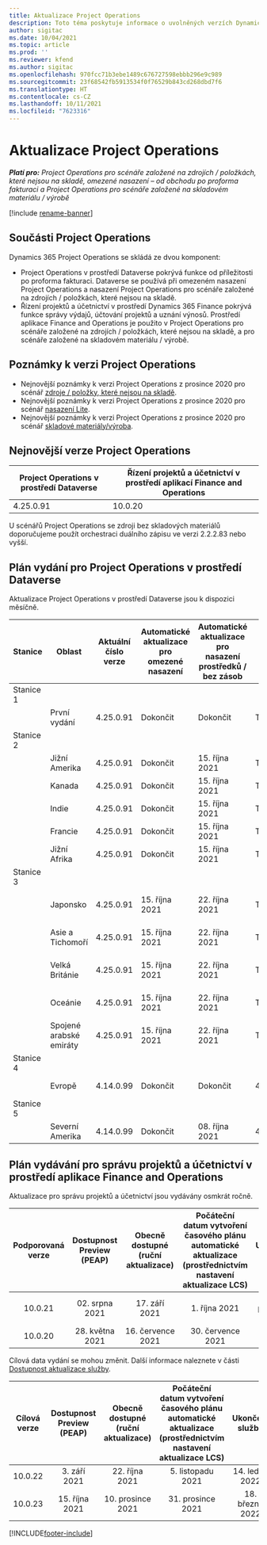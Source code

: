 ```yaml
---
title: Aktualizace Project Operations
description: Toto téma poskytuje informace o uvolněných verzích Dynamics 365 Project Operations.
author: sigitac
ms.date: 10/04/2021
ms.topic: article
ms.prod: ''
ms.reviewer: kfend
ms.author: sigitac
ms.openlocfilehash: 970fcc71b3ebe1489c676727598ebbb296e9c989
ms.sourcegitcommit: 23f68542fb5913534f0f76529b843cd268dbd7f6
ms.translationtype: HT
ms.contentlocale: cs-CZ
ms.lasthandoff: 10/11/2021
ms.locfileid: "7623316"
---
```

# <a name="project-operations-updates"></a>Aktualizace Project Operations

_**Platí pro:** Project Operations pro scénáře založené na zdrojích / položkách, které nejsou na skladě, omezené nasazení – od obchodu po proforma fakturaci a Project Operations pro scénáře založené na skladovém materiálu / výrobě_

[!include [rename-banner](~/includes/cc-data-platform-banner.md)]

## <a name="project-operations-components"></a>Součásti Project Operations

Dynamics 365 Project Operations se skládá ze dvou komponent:

- Project Operations v prostředí Dataverse pokrývá funkce od příležitosti po proforma fakturaci. Dataverse se používá při omezeném nasazení Project Operations a nasazení Project Operations pro scénáře založené na zdrojích / položkách, které nejsou na skladě.
- Řízení projektů a účetnictví v prostředí Dynamics 365 Finance pokrývá funkce správy výdajů, účtování projektů a uznání výnosů. Prostředí aplikace Finance and Operations je použito v Project Operations pro scénáře založené na zdrojích / položkách, které nejsou na skladě, a pro scénáře založené na skladovém materiálu / výrobě.

## <a name="project-operations-release-notes"></a>Poznámky k verzi Project Operations
- Nejnovější poznámky k verzi Project Operations z prosince 2020 pro scénář [zdroje / položky, které nejsou na skladě](whats-new-oct-2021-resource-based.md).
- Nejnovější poznámky k verzi Project Operations z prosince 2020 pro scénář [nasazení Lite](../pro/whats-new/whats-new-oct-2021-lite.md).
- Nejnovější poznámky k verzi Project Operations z prosince 2020 pro scénář [skladové materiály/výroba](../prod-pma/whats-new/whats-new-jul-2021-stocked.md).

## <a name="project-operations-latest-version"></a>Nejnovější verze Project Operations

| Project Operations v prostředí Dataverse | Řízení projektů a účetnictví v prostředí aplikací Finance and Operations | 
| --- | --- |
| 4.25.0.91 | 10.0.20 |

U scénářů Project Operations se zdroji bez skladových materiálů doporučujeme použít orchestraci duálního zápisu ve verzi 2.2.2.83 nebo vyšší.

## <a name="release-schedule-for-project-operations-on-dataverse-environment"></a>Plán vydání pro Project Operations v prostředí Dataverse

Aktualizace Project Operations v prostředí Dataverse jsou k dispozici měsíčně. 

| Stanice | Oblast | Aktuální číslo verze | Automatické aktualizace pro omezené nasazení | Automatické aktualizace pro nasazení prostředků / bez zásob | Číslo příští verze | Další obecně dostupná verze |
|-----------|-----------------------|-----------------|--------------------|---------------------|---------------------|---------------------|
| Stanice 1 |   &nbsp;              |    &nbsp;       | &nbsp;             |      &nbsp;         |      &nbsp;         |      &nbsp;         |
|   &nbsp;  | První vydání         |  4.25.0.91      | Dokončit           | Dokončit            | TBD                 | 29. října 2021    |
| Stanice 2 |   &nbsp;              |    &nbsp;       | &nbsp;             |      &nbsp;         |      &nbsp;         |      &nbsp;         |
|   &nbsp;  | Jižní Amerika         |  4.25.0.91      | Dokončit           | 15. října 2021    | TBD                 | 29. října 2021    |
|   &nbsp;  | Kanada                |  4.25.0.91      | Dokončit           | 15. října 2021    | TBD                 | 29. října 2021    |
|   &nbsp;  | Indie                 |  4.25.0.91      | Dokončit           | 15. října 2021    | TBD                 | 29. října 2021    |
|   &nbsp;  | Francie                |  4.25.0.91      | Dokončit           | 15. října 2021    | TBD                 | 29. října 2021    |
|   &nbsp;  | Jižní Afrika          |  4.25.0.91      | Dokončit           | 15. října 2021    | TBD                 | 29. října 2021    |
| Stanice 3 |      &nbsp;           |     &nbsp;      |     &nbsp;         |      &nbsp;         |      &nbsp;         |      &nbsp;         |
|   &nbsp;  | Japonsko                 |  4.25.0.91      | 15. října 2021   | 22. října 2021    | TBD                 | 05. listopadu 2021   |
|   &nbsp;  | Asie a Tichomoří          |  4.25.0.91      | 15. října 2021   | 22. října 2021    | TBD                 | 05. listopadu 2021   |
|   &nbsp;  | Velká Británie         |  4.25.0.91      | 15. října 2021   | 22. října 2021    | TBD                 | 05. listopadu 2021   |
|   &nbsp;  | Oceánie               |  4.25.0.91      | 15. října 2021   | 22. října 2021    | TBD                 | 05. listopadu 2021   |
|   &nbsp;  | Spojené arabské emiráty  |  4.25.0.91      | 15. října 2021   | 22. října 2021    | TBD                 | 05. listopadu 2021   |
| Stanice 4 |     &nbsp;            |     &nbsp;      |     &nbsp;         |      &nbsp;         |      &nbsp;         |      &nbsp;         |
|   &nbsp;  | Evropě                |  4.14.0.99      | Dokončit           | Dokončit            | 4.25.0.91           | 15. října 2021    |
| Stanice 5 |     &nbsp;            |     &nbsp;      |     &nbsp;         |      &nbsp;         |      &nbsp;         |      &nbsp;         |
|   &nbsp;  | Severní Amerika         |  4.14.0.99      | Dokončit           | 08. října 2021    | 4.25.0.91           | 22. října 2021    |


## <a name="release-schedule-for-project-management-and-accounting-in-the-finance-and-operations-apps-environment"></a>Plán vydávání pro správu projektů a účetnictví v prostředí aplikace Finance and Operations

Aktualizace pro správu projektů a účetnictví jsou vydávány osmkrát ročně.

|Podporovaná verze| Dostupnost Preview (PEAP) | Obecně dostupné (ruční aktualizace) | Počáteční datum vytvoření časového plánu automatické aktualizace (prostřednictvím nastavení aktualizace LCS) |   Ukončení služby   |
|:---------------:|:---------------------------:|:---------------------------------:|:--------------------------------------------------------------------:|:------------------:|
|    10.0.21      |         02. srpna 2021     |           17. září 2021      |                             1. října 2021                          |  10. prosince 2021 |
|    10.0.20      |         28. května 2021        |           16. července 2021           |                             30. července 2021                            |  22. října 2021  |

Cílová data vydání se mohou změnit. Další informace naleznete v části [Dostupnost aktualizace služby](/dynamics365/fin-ops-core/fin-ops/get-started/public-preview-releases?toc=%2fdynamics365%2ffinance%2ftoc.json).

|Cílová verze | Dostupnost Preview (PEAP) | Obecně dostupné (ruční aktualizace) | Počáteční datum vytvoření časového plánu automatické aktualizace (prostřednictvím nastavení aktualizace LCS) |   Ukončení služby   |
|:---------------:|:---------------------------:|:---------------------------------:|:--------------------------------------------------------------------:|:------------------:|
|     10.0.22     |      3. září 2021      |          22. října 2021         |                           5. listopadu 2021                           |  14. ledna 2022  |
|     10.0.23     |      15. října 2021       |        10. prosince 2021          |                          31. prosince 2021                           | 18. března 2022     |

[!INCLUDE[footer-include](../includes/footer-banner.md)]
